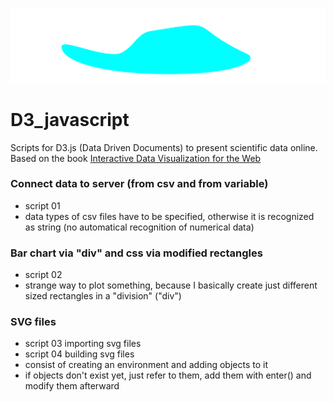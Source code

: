![titlepicture](example_svg_file.svg)
# D3_javascript

Scripts for D3.js (Data Driven Documents) to present scientific data online. Based on the book [Interactive Data Visualization for the Web](https://www.oreilly.com/library/view/interactive-data-visualization/9781449340223/)

### Connect data to server (from csv and from variable)
- script 01
- data types of csv files have to be specified, otherwise it is recognized as string (no automatical recognition of numerical data)

### Bar chart via "div" and css via modified rectangles
- script 02
- strange way to plot something, because I basically create just different sized rectangles in a "division" ("div")

### SVG files
- script 03 importing svg files
- script 04 building svg files
- consist of creating an environment and adding objects to it
- if objects don't exist yet, just refer to them, add them with enter() and modify them afterward